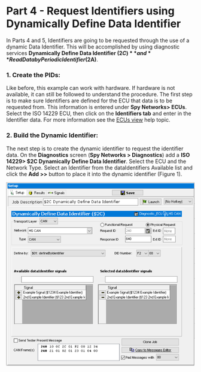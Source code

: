 # Part 4 - Request Identifiers using Dynamically Define Data Identifier

In Parts 4 and 5, Identifiers are going to be requested through the use of a dynamic Data Identifier. This will be accomplished by using diagnostic services **Dynamically Define Data Identifier ($2C)** and **Read Data by Periodic Identifier ($2A)**.

### 1. Create the PIDs:

Like before, this example can work with hardware. If hardware is not available, it can still be followed to understand the procedure. The first step is to make sure Identifiers are defined for the ECU that data is to be requested from. This information is entered under **Spy Networks> ECUs**. Select the ISO 14229 ECU, then click on the **Identifiers tab** and enter in the Identifier data. For more information see the [ECUs view](../../vehicle-spy-main-menus/main-menu-setup/ecus-view/edit-ecu-diagnostic-database.md) help topic.

### 2. Build the Dynamic Identifier:

The next step is to create the dynamic identifier to request the identifier data. On the **Diagnostics** screen (**Spy Networks > Diagnostics**) add a **ISO 14229> $2C Dynamically Define Data Identifier**. Select the ECU and the Network Type. Select an Identifier from the dataIdentifiers Available list and click the **Add >>** button to place it into the dynamic identifier (Figure 1).

![Figure 1: Example of an ISO 14229 Dynamically Define Data Identifier ($2C) setup.](../../.gitbook/assets/spyexamplegfwd4.gif)
